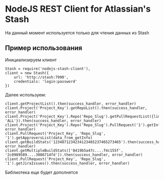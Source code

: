 NodeJS REST Client for Atlassian's Stash
========================================

На данный момент используется только для чтения данных из Stash

Пример использования
--------------------

Инициализируем клиент

    Stash = require('nodejs-stash-client'),
    client = new Stash({
        url: 'http://stash:7990',
        credentials: 'login:password'
    })

Далее используем:

    client.getProjectList().then(success_handler, error_handler)
    client.Project('Project_Key').getRepoList().then(success_handler, error_handler)
    client.Project('Project_Key').Repo('Repo_Slug').getPullRequestList({limit: 'ALL'}).then(success_handler, error_handler)
    client.Project('Project_Key').Repo('Repo_Slug').PullRequest('1').getInfo().then(success_handler, error_handler)
    client.PullRequest('Project_Key', 'Repo_Slug', '1').getApproversList(data_from_getInfo)
    client.getBuildStats('1234871234234123465237465273465').then(success_handler, error_handler)
    client.getMultipleBuildStats(['8419b5a47c....f4c155f', '2c0989589....3086714fd']).then(success_handler, error_handler)
    client.PullRequest('Project_Key', 'Repo_Slug', '1').getJiraIssues().then(success_handler, error_handler)

Библиотека еще будет дополнятся